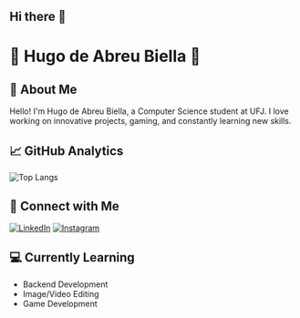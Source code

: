 ## Hi there 👋

# 🏁 Hugo de Abreu Biella 🏁


## 🚀 About Me

Hello! I'm Hugo de Abreu Biella, a Computer Science student at UFJ. I love working on innovative projects, gaming, and constantly learning new skills.

## 📈 GitHub Analytics

![Top Langs](https://github-readme-stats.vercel.app/api/top-langs/?username=HugoBiella&layout=compact&theme=retro)

## 🔗 Connect with Me

[![LinkedIn](https://img.shields.io/badge/LinkedIn-Hugo_Biella-0077B5?style=for-the-badge&logo=linkedin&logoColor=white)](https://www.linkedin.com/in/hugo-biella)
[![Instagram](https://img.shields.io/badge/Instagram-@HugoBiella-E4405F?style=for-the-badge&logo=instagram&logoColor=white)](https://instagram.com/HugoBiella)

## 💻 Currently Learning

- Backend Development
- Image/Video Editing
- Game Development

